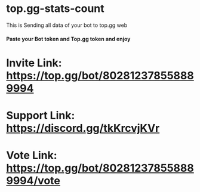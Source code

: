 # top.gg-stats-count
This is Sending all data of your bot to top.gg web 

#### Paste your Bot token and Top.gg token and enjoy 

# Invite Link: https://top.gg/bot/802812378558889994
           
           
# Support Link: https://discord.gg/tkKrcvjKVr
                
# Vote Link: https://top.gg/bot/802812378558889994/vote
